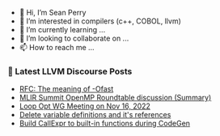 - 👋 Hi, I’m Sean Perry
- 👀 I’m interested in compilers (c++, COBOL, llvm)
- 🌱 I’m currently learning ...
- 💞️ I’m looking to collaborate on ...
- 📫 How to reach me ...

<!---
s66perry/s66perry is a ✨ special ✨ repository because its `README.md` (this file) appears on your GitHub profile.
You can click the Preview link to take a look at your changes.
--->
### 📕 Latest LLVM Discourse Posts

<!-- DISCOURSE-LLVM:START -->
- [RFC: The meaning of -Ofast](https://discourse.llvm.org/t/rfc-the-meaning-of-ofast/66554#post_12)
- [MLIR Summit OpenMP Roundtable discussion &lpar;Summary&rpar;](https://discourse.llvm.org/t/mlir-summit-openmp-roundtable-discussion-summary/66574#post_4)
- [Loop Opt WG Meeting on Nov 16, 2022](https://discourse.llvm.org/t/loop-opt-wg-meeting-on-nov-16-2022/66610#post_1)
- [Delete variable definitions and it&#39;s references](https://discourse.llvm.org/t/delete-variable-definitions-and-its-references/66599#post_5)
- [Build CallExpr to built-in functions during CodeGen](https://discourse.llvm.org/t/build-callexpr-to-built-in-functions-during-codegen/66550#post_5)
<!-- DISCOURSE-LLVM:END -->
